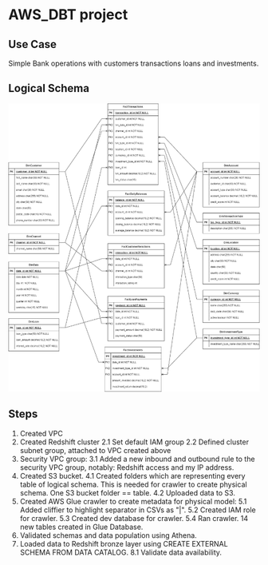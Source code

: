 # AWS_DBT project
## Use Case
Simple Bank operations with customers transactions loans and investments.

## Logical Schema
![alt text](https://github.com/arl9kin/AWS_DBT/blob/main/content/logical_view.drawio.png?raw=true)

## Steps
1. Created VPC
2. Created Redshift cluster
   2.1 Set default IAM group
   2.2 Defined cluster subnet group, attached to VPC created above
3. Security VPC group:
  3.1 Added a new inbound and outbound rule to the security VPC group, notably: Redshift access and my IP address.
4. Created S3 bucket.
   4.1 Created folders which are representing every table of logical schema. This is needed for crawler to create physical schema. One S3 bucket folder == table.
   4.2 Uploaded data to S3.
6. Created AWS Glue crawler to create metadata for physical model:
   5.1 Added cliffier to highlight separator in CSVs as "|".
   5.2 Created IAM role for crawler.
   5.3 Created dev database for crawler.
   5.4 Ran crawler. 14 new tables created in Glue Database.
7. Validated schemas and data population using Athena.
8. Loaded data to Redshift bronze layer using CREATE EXTERNAL SCHEMA FROM DATA CATALOG.
   8.1 Validate data availability.

